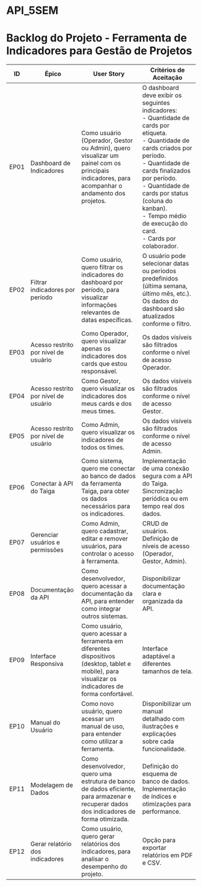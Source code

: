# API_5SEM

# Backlog do Projeto - Ferramenta de Indicadores para Gestão de Projetos

| ID  | Épico | User Story | Critérios de Aceitação |
|------|-----------| -----------| -----------------------|
| EP01 | Dashboard de Indicadores | Como usuário (Operador, Gestor ou Admin), quero visualizar um painel com os principais indicadores, para acompanhar o andamento dos projetos. | O dashboard deve exibir os seguintes indicadores:<br>- Quantidade de cards por etiqueta.<br>- Quantidade de cards criados por período.<br>- Quantidade de cards finalizados por período.<br>- Quantidade de cards por status (coluna do kanban).<br>- Tempo médio de execução do card.<br>- Cards por colaborador. |
| EP02 | Filtrar indicadores por período | Como usuário, quero filtrar os indicadores do dashboard por período, para visualizar informações relevantes de datas específicas. | O usuário pode selecionar datas ou períodos predefinidos (última semana, último mês, etc.).<br>Os dados do dashboard são atualizados conforme o filtro. |
| EP03 | Acesso restrito por nível de usuário | Como Operador, quero visualizar apenas os indicadores dos cards que estou responsável. | Os dados visíveis são filtrados conforme o nível de acesso Operador.
| EP04 | Acesso restrito por nível de usuário | Como Gestor, quero visualizar os indicadores dos meus cards e dos meus times. | Os dados visíveis são filtrados conforme o nível de acesso Gestor.
| EP05 | Acesso restrito por nível de usuário | Como Admin, quero visualizar os indicadores de todos os times. | Os dados visíveis são filtrados conforme o nível de acesso Admin. |
| EP06 | Conectar à API do Taiga | Como sistema, quero me conectar ao banco de dados da ferramenta Taiga, para obter os dados necessários para os indicadores. | Implementação de uma conexão segura com a API do Taiga.<br>Sincronização periódica ou em tempo real dos dados. |
| EP07 | Gerenciar usuários e permissões | Como Admin, quero cadastrar, editar e remover usuários, para controlar o acesso à ferramenta. | CRUD de usuários.<br>Definição de níveis de acesso (Operador, Gestor, Admin). |
| EP08 | Documentação da API | Como desenvolvedor, quero acessar a documentação da API, para entender como integrar outros sistemas. | Disponibilizar documentação clara e organizada da API. |
| EP09 | Interface Responsiva | Como usuário, quero acessar a ferramenta em diferentes dispositivos (desktop, tablet e mobile), para visualizar os indicadores de forma confortável. | Interface adaptável a diferentes tamanhos de tela. |
| EP10 | Manual do Usuário | Como novo usuário, quero acessar um manual de uso, para entender como utilizar a ferramenta. | Disponibilizar um manual detalhado com ilustrações e explicações sobre cada funcionalidade. |
| EP11 | Modelagem de Dados | Como desenvolvedor, quero uma estrutura de banco de dados eficiente, para armazenar e recuperar dados dos indicadores de forma otimizada. | Definição do esquema de banco de dados.<br>Implementação de índices e otimizações para performance. |
| EP12 | Gerar relatório dos indicadores | Como usuário, quero gerar relatórios dos indicadores, para analisar o desempenho do projeto. | Opção para exportar relatórios em PDF e CSV. |







